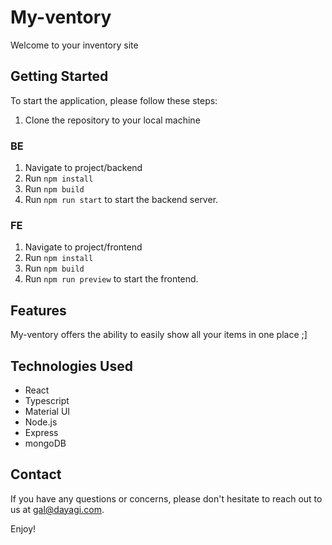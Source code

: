# My-ventory

Welcome to your inventory site

## Getting Started

To start the application, please follow these steps:

1. Clone the repository to your local machine

### BE

1. Navigate to project/backend
2. Run `npm install`
3. Run `npm build` 
4. Run `npm run start` to start the backend server.

### FE

1. Navigate to project/frontend
2. Run `npm install`
3. Run `npm build` 
4. Run `npm run preview` to start the frontend.

## Features

My-ventory offers the ability to easily show all your items in one place ;]

## Technologies Used

- React
- Typescript
- Material UI
- Node.js
- Express
- mongoDB

## Contact

If you have any questions or concerns, please don't hesitate to reach out to us at gal@dayagi.com.

Enjoy!
